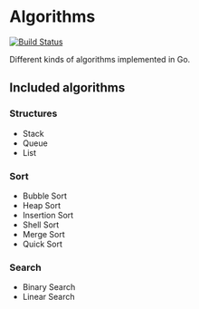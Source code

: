 # Algorithms

[![Build Status](https://travis-ci.org/MarcoTomasRodriguez/algorithms.svg?branch=master)](https://travis-ci.org/MarcoTomasRodriguez/algorithms)

Different kinds of algorithms implemented in Go.

## Included algorithms

### Structures

* Stack
* Queue
* List

### Sort

* Bubble Sort
* Heap Sort
* Insertion Sort
* Shell Sort
* Merge Sort
* Quick Sort

### Search

* Binary Search
* Linear Search
